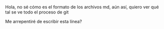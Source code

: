 Hola, no sé cómo es el formato de los archivos md, aún así, quiero ver qué tal se ve todo el proceso de git

Me arrepentiré de escribir esta línea?